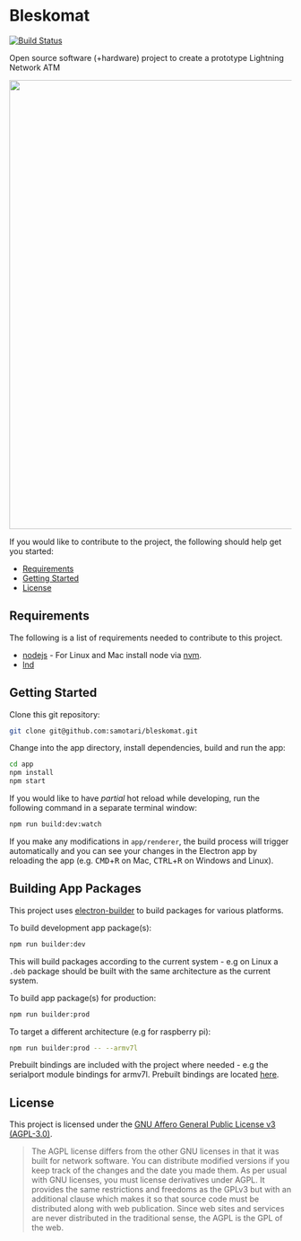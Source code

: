 # Bleskomat

[![Build Status](https://travis-ci.org//samotari/bleskomat.svg?branch=master)](https://travis-ci.org/samotari/bleskomat)

Open source software (+hardware) project to create a prototype Lightning Network ATM

<img src="images/ux-flows/ux-flow-v0-simple.png" width="800">

If you would like to contribute to the project, the following should help get you started:
* [Requirements](#requirements)
* [Getting Started](#getting-started)
* [License](#license)


## Requirements

The following is a list of requirements needed to contribute to this project.

* [nodejs](https://nodejs.org/) - For Linux and Mac install node via [nvm](https://github.com/creationix/nvm).
* [lnd](https://github.com/lightningnetwork/lnd)


## Getting Started

Clone this git repository:
```bash
git clone git@github.com:samotari/bleskomat.git
```

Change into the app directory, install dependencies, build and run the app:
```bash
cd app
npm install
npm start
```

If you would like to have _partial_ hot reload while developing, run the following command in a separate terminal window:
```bash
npm run build:dev:watch
```
If you make any modifications in `app/renderer`, the build process will trigger automatically and you can see your changes in the Electron app by reloading the app (e.g. <kbd>CMD</kbd>+<kbd>R</kbd> on Mac, <kbd>CTRL</kbd>+<kbd>R</kbd> on Windows and Linux).


## Building App Packages

This project uses [electron-builder](https://www.electron.build/) to build packages for various platforms.

To build development app package(s):
```bash
npm run builder:dev
```
This will build packages according to the current system - e.g on Linux a `.deb` package should be built with the same architecture as the current system.

To build app package(s) for production:
```bash
npm run builder:prod
```

To target a different architecture (e.g for raspberry pi):
```bash
npm run builder:prod -- --armv7l
```
Prebuilt bindings are included with the project where needed - e.g the serialport module bindings for armv7l. Prebuilt bindings are located [here](https://github.com/samotari/bleskomat/tree/master/app/prebuilt).


## License

This project is licensed under the [GNU Affero General Public License v3 (AGPL-3.0)](https://tldrlegal.com/license/gnu-affero-general-public-license-v3-(agpl-3.0)).

> The AGPL license differs from the other GNU licenses in that it was built for network software. You can distribute modified versions if you keep track of the changes and the date you made them. As per usual with GNU licenses, you must license derivatives under AGPL. It provides the same restrictions and freedoms as the GPLv3 but with an additional clause which makes it so that source code must be distributed along with web publication. Since web sites and services are never distributed in the traditional sense, the AGPL is the GPL of the web.
